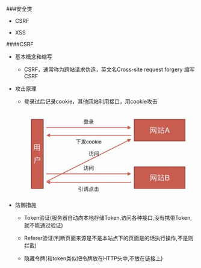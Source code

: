 ###安全类

* CSRF

* XSS


####CSRF    


* 基本概念和缩写

    * CSRF，通常称为跨站请求伪造，英文名Cross-site request forgery 缩写CSRF 


* 攻击原理

    * 登录过后记录cookie，其他网站利用接口，用cookie攻击
    
    ![](/assets/QQ截图20180307173357.png)

* 防御措施

    * Token验证(服务器自动向本地存储Token,访问各种接口,没有携带Token,就不能通过验证)
    
    * Referer验证(判断页面来源是不是本站点下的页面是的话执行操作,不是则拦截)
    
    * 隐藏令牌(和token类似把令牌放在HTTP头中,不放在链接上)


####
    